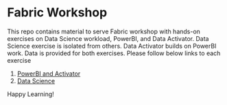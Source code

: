 # Fabric Workshop

This repo contains material to serve Fabric workshop with hands-on exercises on Data Science workload, PowerBI, and Data Activator. Data Science exercise is isolated from others. Data Activator builds on PowerBI work. Data is provided for both exercises. Please follow below links to each exercise

1. [PowerBI and Activator](/PowerBI/PowerBITutorialWorkbook.md)
2. [Data Science](/DataScienceTutorial/DataScienceTutorialWorkbook.md)

Happy Learning!
